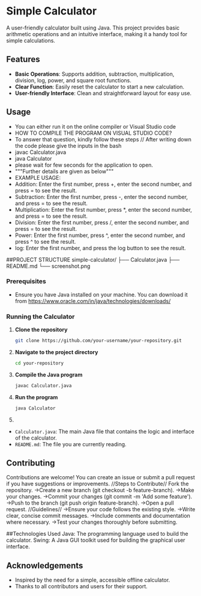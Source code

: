 # Simple Calculator

A user-friendly calculator built using Java. This project provides basic arithmetic operations and an intuitive interface, making it a handy tool for simple calculations.

## Features

- **Basic Operations**: Supports addition, subtraction, multiplication, division, log, power, and square root functions.
- **Clear Function**: Easily reset the calculator to start a new calculation.
- **User-friendly Interface**: Clean and straightforward layout for easy use.

## Usage
- You can either run it on the online compiler or Visual Studio code 
- HOW TO COMPILE THE PROGRAM ON VISUAL STUDIO CODE?
- To answer that question, kindly follow these steps 
       // After writing down the code please give the inputs in the bash
- javac Calculator.java
- java Calculator
- please wait for few seconds for the application to open.
- """Further details are given as below"""
- EXAMPLE USAGE:
- Addition: Enter the first number, press +, enter the second number, and press = to see the result.
- Subtraction: Enter the first number, press -, enter the second number, and press = to see the result.
- Multiplication: Enter the first number, press *, enter the second number, and press = to see the result.
- Division: Enter the first number, press /, enter the second number, and press = to see the result.
- Power: Enter the first number, press ^, enter the second number, and press ^ to see the result.
- log: Enter the first number, and press the log button to see the result.

##PROJECT STRUCTURE
simple-calculator/
├── Calculator.java
├── README.md
└── screenshot.png

### Prerequisites

- Ensure you have Java installed on your machine. You can download it from https://www.oracle.com/in/java/technologies/downloads/

### Running the Calculator

1. **Clone the repository**
    ```bash
    git clone https://github.com/your-username/your-repository.git
    ```
2. **Navigate to the project directory**
    ```bash
    cd your-repository
    ```
3. **Compile the Java program**
    ```bash
    javac Calculator.java
    ```
4. **Run the program**
    ```bash
    java Calculator
    ```
5.
- `Calculator.java`: The main Java file that contains the logic and interface of the calculator.
- `README.md`: The file you are currently reading.

## Contributing

Contributions are welcome! You can create an issue or submit a pull request if you have suggestions or improvements.
//Steps to Contribute//
Fork the repository.
->Create a new branch (git checkout -b feature-branch).
->Make your changes.
->Commit your changes (git commit -m 'Add some feature').
->Push to the branch (git push origin feature-branch).
->Open a pull request.
//Guidelines//
->Ensure your code follows the existing style.
->Write clear, concise commit messages.
->Include comments and documentation where necessary.
->Test your changes thoroughly before submitting.

##Technologies Used
Java: The programming language used to build the calculator.
Swing: A Java GUI toolkit used for building the graphical user interface.

## Acknowledgements

- Inspired by the need for a simple, accessible offline calculator.
- Thanks to all contributors and users for their support.
